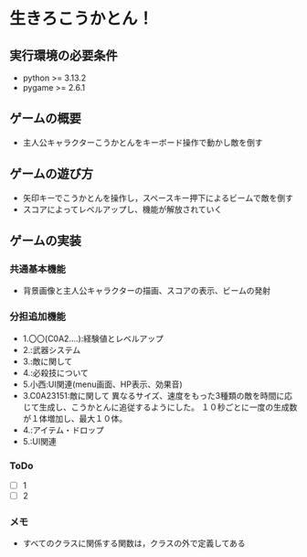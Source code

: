 # 生きろこうかとん！

## 実行環境の必要条件
* python >= 3.13.2
* pygame >= 2.6.1

## ゲームの概要
* 主人公キャラクターこうかとんをキーボード操作で動かし敵を倒す

## ゲームの遊び方
* 矢印キーでこうかとんを操作し，スペースキー押下によるビームで敵を倒す
* スコアによってレベルアップし、機能が解放されていく

## ゲームの実装
### 共通基本機能
* 背景画像と主人公キャラクターの描画、スコアの表示、ビームの発射

### 分担追加機能
* 1.〇〇(C0A2....):経験値とレベルアップ
* 2.:武器システム
* 3.:敵に関して
* 4.:必殺技について
* 5.小西:UI関連(menu画面、HP表示、効果音)
* 3.C0A23151:敵に関して
    異なるサイズ、速度をもった3種類の敵を時間に応じて生成し、こうかとんに追従するようにした。
    １０秒ごとに一度の生成数が１体増加し、最大１０体。
* 4.:アイテム・ドロップ
* 5.:UI関連

### ToDo
- [ ] 1
- [ ] 2

### メモ
* すべてのクラスに関係する関数は，クラスの外で定義してある
